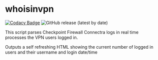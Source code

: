 # whoisinvpn 

[![Codacy Badge](https://api.codacy.com/project/badge/Grade/d2378c4c511445ceaea57d55728d51d7)](https://app.codacy.com/gh/migueljtc/whosinvpn?utm_source=github.com&utm_medium=referral&utm_content=migueljtc/whosinvpn&utm_campaign=Badge_Grade)
![GitHub release (latest by date)](https://img.shields.io/github/v/release/migueljtc/whosinvpn)

This script parses Checkpoint Firewall Connectra logs in real time processes the VPN users logged in.

Outputs a self refreshing HTML showing the current number of logged in users and their username and login date/time
